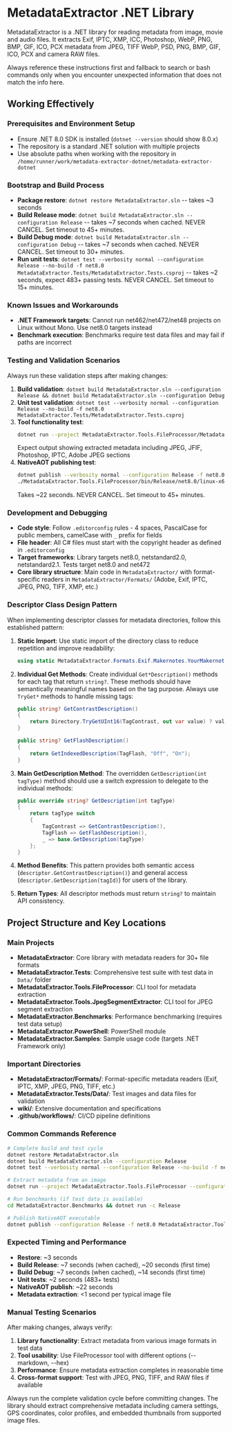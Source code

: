 # MetadataExtractor .NET Library

MetadataExtractor is a .NET library for reading metadata from image, movie and audio files. It extracts Exif, IPTC, XMP, ICC, Photoshop, WebP, PNG, BMP, GIF, ICO, PCX metadata from JPEG, TIFF WebP, PSD, PNG, BMP, GIF, ICO, PCX and camera RAW files.

Always reference these instructions first and fallback to search or bash commands only when you encounter unexpected information that does not match the info here.

## Working Effectively

### Prerequisites and Environment Setup
- Ensure .NET 8.0 SDK is installed (`dotnet --version` should show 8.0.x)
- The repository is a standard .NET solution with multiple projects
- Use absolute paths when working with the repository in `/home/runner/work/metadata-extractor-dotnet/metadata-extractor-dotnet`

### Bootstrap and Build Process
- **Package restore**: `dotnet restore MetadataExtractor.sln` -- takes ~3 seconds
- **Build Release mode**: `dotnet build MetadataExtractor.sln --configuration Release` -- takes ~7 seconds when cached. NEVER CANCEL. Set timeout to 45+ minutes.
- **Build Debug mode**: `dotnet build MetadataExtractor.sln --configuration Debug` -- takes ~7 seconds when cached. NEVER CANCEL. Set timeout to 30+ minutes.
- **Run unit tests**: `dotnet test --verbosity normal --configuration Release --no-build -f net8.0 MetadataExtractor.Tests/MetadataExtractor.Tests.csproj` -- takes ~2 seconds, expect 483+ passing tests. NEVER CANCEL. Set timeout to 15+ minutes.

### Known Issues and Workarounds
- **.NET Framework targets**: Cannot run net462/net472/net48 projects on Linux without Mono. Use net8.0 targets instead
- **Benchmark execution**: Benchmarks require test data files and may fail if paths are incorrect

### Testing and Validation Scenarios
Always run these validation steps after making changes:
1. **Build validation**: `dotnet build MetadataExtractor.sln --configuration Release && dotnet build MetadataExtractor.sln --configuration Debug`
2. **Unit test validation**: `dotnet test --verbosity normal --configuration Release --no-build -f net8.0 MetadataExtractor.Tests/MetadataExtractor.Tests.csproj`
3. **Tool functionality test**: 
   ```bash
   dotnet run --project MetadataExtractor.Tools.FileProcessor/MetadataExtractor.Tools.FileProcessor.csproj --configuration Release --framework net8.0 -- MetadataExtractor.Tests/Data/withIptc.jpg
   ```
   Expect output showing extracted metadata including JPEG, JFIF, Photoshop, IPTC, Adobe JPEG sections
4. **NativeAOT publishing test**: 
   ```bash
   dotnet publish --verbosity normal --configuration Release -f net8.0 MetadataExtractor.Tools.FileProcessor/MetadataExtractor.Tools.FileProcessor.csproj
   ./MetadataExtractor.Tools.FileProcessor/bin/Release/net8.0/linux-x64/publish/MetadataExtractor.Tools.FileProcessor MetadataExtractor.Tests/Data/withIptc.jpg
   ```
   Takes ~22 seconds. NEVER CANCEL. Set timeout to 45+ minutes.

### Development and Debugging
- **Code style**: Follow `.editorconfig` rules - 4 spaces, PascalCase for public members, camelCase with `_` prefix for fields
- **File header**: All C# files must start with the copyright header as defined in `.editorconfig`
- **Target frameworks**: Library targets net8.0, netstandard2.0, netstandard2.1. Tests target net8.0 and net472
- **Core library structure**: Main code in `MetadataExtractor/` with format-specific readers in `MetadataExtractor/Formats/` (Adobe, Exif, IPTC, JPEG, PNG, TIFF, XMP, etc.)

### Descriptor Class Design Pattern
When implementing descriptor classes for metadata directories, follow this established pattern:

1. **Static Import**: Use static import of the directory class to reduce repetition and improve readability:
   ```csharp
   using static MetadataExtractor.Formats.Exif.Makernotes.YourMakernoteDirectory;
   ```

2. **Individual Get Methods**: Create individual `Get*Description()` methods for each tag that return `string?`. These methods should have semantically meaningful names based on the tag purpose. Always use `TryGet*` methods to handle missing tags:
   ```csharp
   public string? GetContrastDescription()
   {
       return Directory.TryGetUInt16(TagContrast, out var value) ? value.ToString() : null;
   }
   
   public string? GetFlashDescription()
   {
       return GetIndexedDescription(TagFlash, "Off", "On");
   }
   ```

3. **Main GetDescription Method**: The overridden `GetDescription(int tagType)` method should use a switch expression to delegate to the individual methods:
   ```csharp
   public override string? GetDescription(int tagType)
   {
       return tagType switch
       {
           TagContrast => GetContrastDescription(),
           TagFlash => GetFlashDescription(),
           _ => base.GetDescription(tagType)
       };
   }
   ```

4. **Method Benefits**: This pattern provides both semantic access (`descriptor.GetContrastDescription()`) and general access (`descriptor.GetDescription(tagId)`) for users of the library.

5. **Return Types**: All descriptor methods must return `string?` to maintain API consistency.

## Project Structure and Key Locations

### Main Projects
- **MetadataExtractor**: Core library with metadata readers for 30+ file formats
- **MetadataExtractor.Tests**: Comprehensive test suite with test data in `Data/` folder
- **MetadataExtractor.Tools.FileProcessor**: CLI tool for metadata extraction
- **MetadataExtractor.Tools.JpegSegmentExtractor**: CLI tool for JPEG segment extraction
- **MetadataExtractor.Benchmarks**: Performance benchmarking (requires test data setup)
- **MetadataExtractor.PowerShell**: PowerShell module
- **MetadataExtractor.Samples**: Sample usage code (targets .NET Framework only)

### Important Directories
- **MetadataExtractor/Formats/**: Format-specific metadata readers (Exif, IPTC, XMP, JPEG, PNG, TIFF, etc.)
- **MetadataExtractor.Tests/Data/**: Test images and data files for validation
- **wiki/**: Extensive documentation and specifications
- **.github/workflows/**: CI/CD pipeline definitions

### Common Commands Reference
```bash
# Complete build and test cycle
dotnet restore MetadataExtractor.sln
dotnet build MetadataExtractor.sln --configuration Release
dotnet test --verbosity normal --configuration Release --no-build -f net8.0 MetadataExtractor.Tests/MetadataExtractor.Tests.csproj

# Extract metadata from an image
dotnet run --project MetadataExtractor.Tools.FileProcessor --configuration Release --framework net8.0 -- [image_file] [--markdown] [--hex]

# Run benchmarks (if test data is available)
cd MetadataExtractor.Benchmarks && dotnet run -c Release

# Publish NativeAOT executable
dotnet publish --configuration Release -f net8.0 MetadataExtractor.Tools.FileProcessor/MetadataExtractor.Tools.FileProcessor.csproj
```

### Expected Timing and Performance
- **Restore**: ~3 seconds
- **Build Release**: ~7 seconds (when cached), ~20 seconds (first time)
- **Build Debug**: ~7 seconds (when cached), ~14 seconds (first time)
- **Unit tests**: ~2 seconds (483+ tests)
- **NativeAOT publish**: ~22 seconds
- **Metadata extraction**: <1 second per typical image file

### Manual Testing Scenarios
After making changes, always verify:
1. **Library functionality**: Extract metadata from various image formats in test data
2. **Tool usability**: Use FileProcessor tool with different options (--markdown, --hex)
3. **Performance**: Ensure metadata extraction completes in reasonable time
4. **Cross-format support**: Test with JPEG, PNG, TIFF, and RAW files if available

Always run the complete validation cycle before committing changes. The library should extract comprehensive metadata including camera settings, GPS coordinates, color profiles, and embedded thumbnails from supported image files.